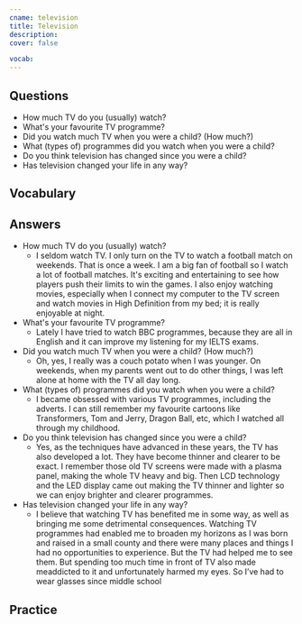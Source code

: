 ```yaml
---
cname: television
title: Television
description: 
cover: false

vocab:
---
```

<banner></banner>

## Questions

- How much TV do you (usually) watch?
- What&#39;s your favourite TV programme?
- Did you watch much TV when you were a child? (How much?)
- What (types of) programmes did you watch when you were a child?
- Do you think television has changed since you were a child?
- Has television changed your life in any way?

## Vocabulary

<vocab-box></vocab-box>

## Answers

- How much TV do you (usually) watch?
  - I seldom watch TV. I only turn on the TV to watch a football match on weekends. That is once a week. I am a big fan of football so I watch a lot of football matches. It&#39;s exciting and entertaining to see how players push their limits to win the games. I also enjoy watching movies, especially when I connect my computer to the TV screen and watch movies in High Definition from my bed; it is really enjoyable at night.
- What&#39;s your favourite TV programme?
  - Lately I have tried to watch BBC programmes, because they are all in English and it can improve my listening for my IELTS exams.
- Did you watch much TV when you were a child? (How much?)
  - Oh, yes, I really was a couch potato when I was younger. On weekends, when my parents went out to do other things, I was left alone at home with the TV all day long. 
- What (types of) programmes did you watch when you were a child?
  - I became obsessed with various TV programmes, including the adverts. I can still remember my favourite cartoons like Transformers, Tom and Jerry, Dragon Ball, etc, which I watched all through my childhood.
- Do you think television has changed since you were a child?
  - Yes, as the techniques have advanced in these years, the TV has also developed a lot. They have become thinner and clearer to be exact. I remember those old TV screens were made with a plasma panel, making the whole TV heavy and big. Then LCD technology and the LED display came out making the TV thinner and lighter so we can enjoy brighter and clearer programmes.
- Has television changed your life in any way?
  - I believe that watching TV has benefited me in some way, as well as bringing me some detrimental consequences. Watching TV programmes had enabled me to broaden my horizons as I was born and raised in a small county and there were many places and things I had no opportunities to experience. But the TV had helped me to see them. But spending too much time in front of TV also made meaddicted to it and unfortunately harmed my eyes. So I’ve had to wear glasses since middle school

## Practice

<qrfooter></qrfooter>
